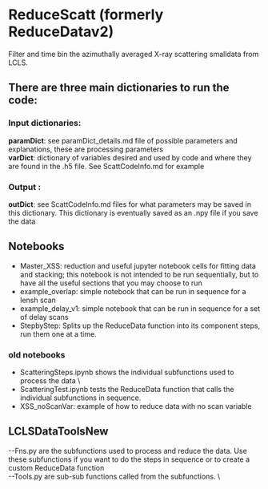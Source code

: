 # ReduceScatt (formerly ReduceDatav2)
Filter and time bin the azimuthally averaged X-ray scattering smalldata from LCLS.  

## There are three main dictionaries to run the code:  
### Input dictionaries:
**paramDict**:  see paramDict_details.md file of possible parameters and explanations, these are processing parameters \
**varDict**:  dictionary of variables desired and used by code and where they are found in the .h5 file.  See ScattCodeInfo.md for example 

### Output :
**outDict**:  see ScattCodeInfo.md files for what parameters may be saved in this dictionary.  This dictionary is eventually saved as an .npy file if you save the data


## Notebooks 
- Master_XSS: reduction and useful jupyter notebook cells for fitting data and stacking; this notebook is not intended to be run sequentially, but to have all the useful sections that you may choose to run
- example_overlap:  simple notebook that can be run in sequence for a lensh scan
- example_delay_v1: simple notebook that can be run in sequence for a set of delay scans
- StepbyStep:  Splits up the ReduceData function into its component steps, run them one at a time. 
### old notebooks 
- ScatteringSteps.ipynb shows the individual subfunctions used to process the data \
- ScatteringTest.ipynb tests the ReduceData function that calls the individual subfunctions in sequence. 
- XSS_noScanVar: example of how to reduce data with no scan variable


## LCLSDataToolsNew
 --Fns.py are the subfunctions used to process and reduce the data.  Use these subfunctions if you want to do the steps in sequence or to create a custom ReduceData function \
--Tools.py are sub-sub functions called from the subfunctions. \



